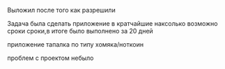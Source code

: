 Выложил после того как разрешили

Задача была сделать приложение в кратчайшие наксолько возможно сроки сроки,в итоге было выполнено за 20 дней

приложение тапалка по типу хомяка/ноткоин

проблем с проектом небыло
